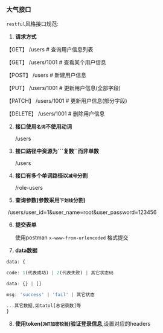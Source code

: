 ### 大气接口

```restful```风格接口规范: 

1. **请求方式**

【GET】 /users # 查询用户信息列表

【GET】 /users/1001 # 查看某个用户信息

【POST】 /users # 新建用户信息

【PUT】 /users/1001 # 更新用户信息(全部字段)

【PATCH】 /users/1001 # 更新用户信息(部分字段)

【DELETE】 /users/1001 # 删除用户信息

2. **接口使用```名词```不使用动词**

   /users

3. **接口路径中资源为```复数``而非单数**

   /users

4. **接口有多个单词路径以```减号```分割**

   /role-users

5. **查询参数(参数采用```下划线```分割)**

​	/users/user_id=1&user_name=root&user_password=123456

 6. **提交表单**

    使用postman ```x-www-from-urlencoded``` 格式提交

7. **data数据**

```ts
data: {

code: 1(代表成功) | 2(代表失败) | 其它状态码

data: {} | []

msg: 'success' | 'fail' | 其它状态

...其它数据,如tatol[总记录数]等
}
```

8. **使用token(```JWT加密校验```)验证登录信息**,设置对应的headers
